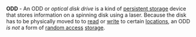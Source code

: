 **ODD** - An ODD or *optical disk drive* is a kind of [persistent storage](docs/Resources/Definitions/Persistent%20Storage.md) device that stores information on a spinning disk using a laser. Because the disk has to be physically moved to to [read](docs/Resources/Definitions/Read.md) or [write](docs/Resources/Definitions/Write.md) to certain [locations](docs/Resources/Definitions/Memory%20Address.md), an ODD *is not* a form of [random access](docs/Resources/Definitions/Random%20Access.md) [storage](docs/Resources/Definitions/Memory.md).
